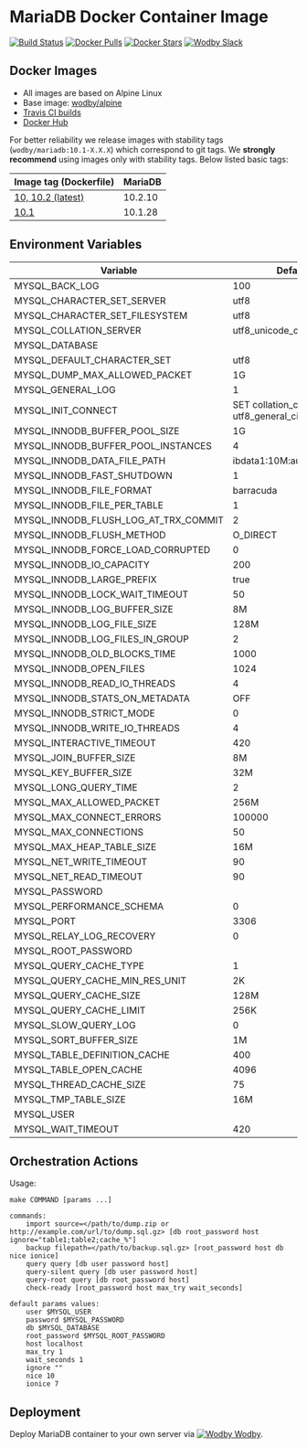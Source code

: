 # MariaDB Docker Container Image

[![Build Status](https://travis-ci.org/wodby/mariadb.svg?branch=master)](https://travis-ci.org/wodby/mariadb)
[![Docker Pulls](https://img.shields.io/docker/pulls/wodby/mariadb.svg)](https://hub.docker.com/r/wodby/mariadb)
[![Docker Stars](https://img.shields.io/docker/stars/wodby/mariadb.svg)](https://hub.docker.com/r/wodby/mariadb)
[![Wodby Slack](http://slack.wodby.com/badge.svg)](http://slack.wodby.com)

## Docker Images

* All images are based on Alpine Linux
* Base image: [wodby/alpine](https://github.com/wodby/alpine)
* [Travis CI builds](https://travis-ci.org/wodby/mariadb) 
* [Docker Hub](https://hub.docker.com/r/wodby/mariadb)

For better reliability we release images with stability tags (`wodby/mariadb:10.1-X.X.X`) which correspond to git tags. We **strongly recommend** using images only with stability tags. Below listed basic tags:

| Image tag (Dockerfile)                                                       | MariaDB  |
| ---------------------------------------------------------------------------- | -------- |
| [10, 10.2 (latest)](https://github.com/wodby/mariadb/tree/master/Dockerfile) | 10.2.10  |
| [10.1](https://github.com/wodby/mariadb/tree/master/Dockerfile)              | 10.1.28  |

## Environment Variables

| Variable                             | Default Value                              | Description |
| ------------------------------------ | ------------------------------------------ | ----------- |
| MYSQL_BACK_LOG                       | 100                                        |             |
| MYSQL_CHARACTER_SET_SERVER           | utf8                                       |             |
| MYSQL_CHARACTER_SET_FILESYSTEM       | utf8                                       |             |
| MYSQL_COLLATION_SERVER               | utf8_unicode_ci                            |             |
| MYSQL_DATABASE                       |                                            |             |
| MYSQL_DEFAULT_CHARACTER_SET          | utf8                                       |             |
| MYSQL_DUMP_MAX_ALLOWED_PACKET        | 1G                                         |             |
| MYSQL_GENERAL_LOG                    | 1                                          |             |
| MYSQL_INIT_CONNECT                   | SET collation_connection = utf8_general_ci |             |
| MYSQL_INNODB_BUFFER_POOL_SIZE        | 1G                                         |             |
| MYSQL_INNODB_BUFFER_POOL_INSTANCES   | 4                                          |             |
| MYSQL_INNODB_DATA_FILE_PATH          | ibdata1:10M:autoextend:max:10G             |             |
| MYSQL_INNODB_FAST_SHUTDOWN           | 1                                          |             |
| MYSQL_INNODB_FILE_FORMAT             | barracuda                                  |             |
| MYSQL_INNODB_FILE_PER_TABLE          | 1                                          |             |
| MYSQL_INNODB_FLUSH_LOG_AT_TRX_COMMIT | 2                                          |             |
| MYSQL_INNODB_FLUSH_METHOD            | O_DIRECT                                   |             |
| MYSQL_INNODB_FORCE_LOAD_CORRUPTED    | 0                                          |             |
| MYSQL_INNODB_IO_CAPACITY             | 200                                        |             |
| MYSQL_INNODB_LARGE_PREFIX            | true                                       |             |
| MYSQL_INNODB_LOCK_WAIT_TIMEOUT       | 50                                         |             |
| MYSQL_INNODB_LOG_BUFFER_SIZE         | 8M                                         |             |
| MYSQL_INNODB_LOG_FILE_SIZE           | 128M                                       |             |
| MYSQL_INNODB_LOG_FILES_IN_GROUP      | 2                                          |             |
| MYSQL_INNODB_OLD_BLOCKS_TIME         | 1000                                       |             |
| MYSQL_INNODB_OPEN_FILES              | 1024                                       |             |
| MYSQL_INNODB_READ_IO_THREADS         | 4                                          |             |
| MYSQL_INNODB_STATS_ON_METADATA       | OFF                                        |             |
| MYSQL_INNODB_STRICT_MODE             | 0                                          |             |
| MYSQL_INNODB_WRITE_IO_THREADS        | 4                                          |             |
| MYSQL_INTERACTIVE_TIMEOUT            | 420                                        |             |
| MYSQL_JOIN_BUFFER_SIZE               | 8M                                         |             |
| MYSQL_KEY_BUFFER_SIZE                | 32M                                        |             |
| MYSQL_LONG_QUERY_TIME                | 2                                          |             |
| MYSQL_MAX_ALLOWED_PACKET             | 256M                                       |             |
| MYSQL_MAX_CONNECT_ERRORS             | 100000                                     |             |
| MYSQL_MAX_CONNECTIONS                | 50                                         |             |
| MYSQL_MAX_HEAP_TABLE_SIZE            | 16M                                        |             |
| MYSQL_NET_WRITE_TIMEOUT              | 90                                         |             |
| MYSQL_NET_READ_TIMEOUT               | 90                                         |             |
| MYSQL_PASSWORD                       |                                            |             |
| MYSQL_PERFORMANCE_SCHEMA             | 0                                          |             |
| MYSQL_PORT                           | 3306                                       |             |
| MYSQL_RELAY_LOG_RECOVERY             | 0                                          |             |
| MYSQL_ROOT_PASSWORD                  |                                            |             |
| MYSQL_QUERY_CACHE_TYPE               | 1                                          |             |
| MYSQL_QUERY_CACHE_MIN_RES_UNIT       | 2K                                         |             |
| MYSQL_QUERY_CACHE_SIZE               | 128M                                       |             |
| MYSQL_QUERY_CACHE_LIMIT              | 256K                                       |             |
| MYSQL_SLOW_QUERY_LOG                 | 0                                          |             |
| MYSQL_SORT_BUFFER_SIZE               | 1M                                         |             |
| MYSQL_TABLE_DEFINITION_CACHE         | 400                                        |             |
| MYSQL_TABLE_OPEN_CACHE               | 4096                                       |             |
| MYSQL_THREAD_CACHE_SIZE              | 75                                         |             |
| MYSQL_TMP_TABLE_SIZE                 | 16M                                        |             |
| MYSQL_USER                           |                                            |             |
| MYSQL_WAIT_TIMEOUT                   | 420                                        |             |

## Orchestration Actions

Usage:
```
make COMMAND [params ...]
 
commands:
    import source=</path/to/dump.zip or http://example.com/url/to/dump.sql.gz> [db root_password host ignore="table1;table2;cache_%"] 
    backup filepath=</path/to/backup.sql.gz> [root_password host db nice ionice] 
    query query [db user password host] 
    query-silent query [db user password host] 
    query-root query [db root_password host]
    check-ready [root_password host max_try wait_seconds]  
    
default params values:
    user $MYSQL_USER
    password $MYSQL_PASSWORD
    db $MYSQL_DATABASE
    root_password $MYSQL_ROOT_PASSWORD
    host localhost
    max_try 1
    wait_seconds 1
    ignore ""
    nice 10
    ionice 7
```

## Deployment

Deploy MariaDB container to your own server via [![Wodby](https://www.google.com/s2/favicons?domain=wodby.com) Wodby](https://wodby.com).
